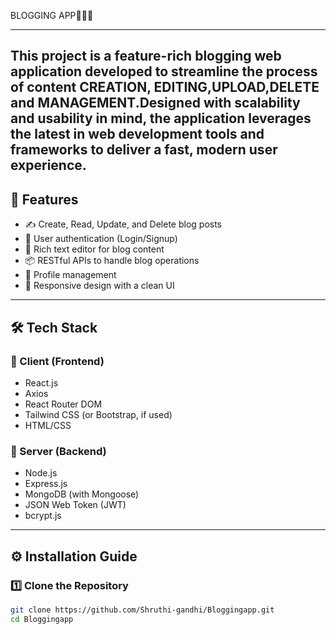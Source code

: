 BLOGGING APP🧑‍💻🤖

---
  This project is a feature-rich blogging web application developed to streamline the process
 of content CREATION, EDITING,UPLOAD,DELETE and MANAGEMENT.Designed
 with scalability and usability in mind, the application leverages the latest in web
 development tools and frameworks to deliver a fast, modern user experience.
 ---
 
## 🚀 Features

- ✍️ Create, Read, Update, and Delete blog posts
- 🔐 User authentication (Login/Signup)
- 📄 Rich text editor for blog content
- 📦 RESTful APIs to handle blog operations
- 🧑 Profile management
- 🌙 Responsive design with a clean UI

---

## 🛠️ Tech Stack

### 📌 Client (Frontend)
- React.js
- Axios
- React Router DOM
- Tailwind CSS (or Bootstrap, if used)
- HTML/CSS

### 📌 Server (Backend)
- Node.js
- Express.js
- MongoDB (with Mongoose)
- JSON Web Token (JWT)
- bcrypt.js

---

## ⚙️ Installation Guide

### 1️⃣ Clone the Repository

```bash
git clone https://github.com/Shruthi-gandhi/Bloggingapp.git
cd Bloggingapp
